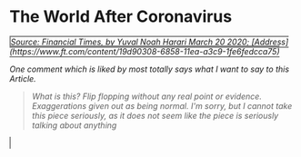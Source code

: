 # The World After Coronavirus

<cite style="border: 2px solid grey">
Source: Financial Times, by Yuval Noah Harari March 20 2020; [Address](https://www.ft.com/content/19d90308-6858-11ea-a3c9-1fe6fedcca75)
<cite>

One comment which is liked by most totally says what I want to say to this Article.

>What is this? Flip flopping without any real point or evidence. Exaggerations given out as being normal. I'm sorry, but I cannot take this piece seriously, as it does not seem like the piece is seriously talking about anything
